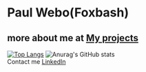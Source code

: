 # Paul Webo(Foxbash)
## more about me at <a href="https://foxbash.wordpress.com/projects/">My projects</a>
[![Top Langs](https://github-readme-stats.vercel.app/api/top-langs/?username=xi9d&layout=pie&theme=radical)](https://github.com/anuraghazra/github-readme-stats)
![Anurag's GitHub stats](https://github-readme-stats.vercel.app/api?username=xi9d&show_icons=true&theme=radical)
<br>
Contact me
<a href="https://www.linkedin.com/in/paul-webo-910886248/">LinkedIn</a>
